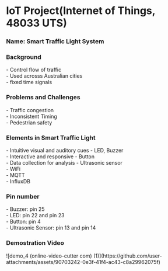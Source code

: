<h1>IoT Project(Internet of Things, 48033 UTS)</h1>

<h3>Name: Smart Traffic Light System</h3>

<h3>Background</h3>
- Control flow of traffic
<br>
- Used acrosss Australian cities
<br>
- fixed time signals

<h3>Problems and Challenges</h3>
- Traffic congestion
<br>
- Inconsistent Timing
<br>
- Pedestrian safety

<h3>Elements in Smart Traffic Light</h3>
- Intuitive visual and auditory cues - LED, Buzzer
<br>
- Interactive and responsive - Button
<br>
- Data collection for analysis - Ultrasonic sensor
<br>
- WiFi
<br>
- MQTT
<br>
- InfluxDB

<h3>Pin number</h3>
- Buzzer: pin 25
<br>
- LED: pin 22 and pin 23
<br>
- Button: pin 4
<br>
- Ultrasonic Sensor: pin 13 and pin 14



<h3>Demostration Video</h3>
![demo_4 (online-video-cutter com) (1)](https://github.com/user-attachments/assets/90703242-0e3f-41f4-ac43-c8a29962075f)


